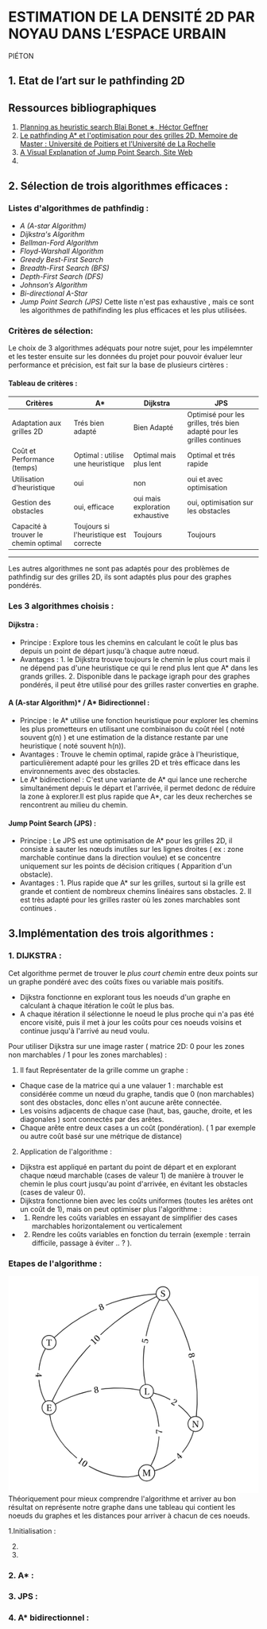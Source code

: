 # ESTIMATION DE LA DENSITÉ 2D PAR NOYAU DANS L’ESPACE URBAIN
 PIÉTON
 
## 1. Etat de l’art sur le pathfinding 2D

## Ressources bibliographiques
1. [Planning as heuristic search Blai Bonet ∗, Héctor Geffner](https://pdf.sciencedirectassets.com/271585/1-s2.0-S0004370200X0077X/1-s2.0-S0004370201001084/main.pdf?X-Amz-Security-Token=IQoJb3JpZ2luX2VjEEgaCXVzLWVhc3QtMSJIMEYCIQDy4E4uEtroJsB4pUhSj5loIrIhP19pF0JdotiwNOpvHgIhAK%2BTcTgYR4BJPMBHCITlVCfvqQJnEyNmko1dN6GJoW6kKrwFCLD%2F%2F%2F%2F%2F%2F%2F%2F%2F%2FwEQBRoMMDU5MDAzNTQ2ODY1Igzx1vhyXFBpQsfQiWcqkAX56QE%2Fny%2F78Wo242Wgi1FsXmRlU%2BfFJDANAMF5VzJAnIpEhIYFJFhK2H18DsJ76VxIevkUQ7qNeV93xGo0nySxh3Zb0uY3LAjefop4rutgmbvzC9l3zUGWGugSIIMo9oNnzjgxPCTRGG2jVxf6bQwGCWKoERvoB4aY3inwOjloFu%2Ft0EPDLxGtTkBI756zBYgs%2Fry690MQX7aBcnZhjvDr%2Bqa1J6ZsJ4gphXUHBGQ9a7iIjlcMT62PdOVb7najkLBnlrX2x47wurjxaJVJf%2Blj4ilw5v8Fg3LTRRLzKLmn%2FTaY2uF7CO%2BaYXUPE8fGBXNGN1OUnvoOSh6MEwXs1G0sV52h9uKkRbwEwmrfdpjUIG4cgxJOIQUXhivYqAD3lbWQSSinjw7ZLTz0sjl8%2BHuALMCRayr8V7MZlrLwnP3YPZldiiUtsijaIs384nOj4L6b%2FGo293yM3OcZuWY8IMBq7UjA%2FIm7%2Fzsrgv94aVOePcpl3dLYuiAVWAWl9jB3Th47k%2B88%2FVNUE51DHP6qBN%2FOB%2F4d22Tb9D7Tvkm%2BUfI1TkwyqFwOBckbdNbuAdMzAkhFV%2BCZZy22lfkWRdtziKq4vR4Tk2GKjxM4l9GuyIxFDSN0W81pkDRo%2BqIRKxJBUeljH8i2bJqJpq9VcEtqZRnjGQOjwnPAHpU4dVHCvkmALEuGx8kC5h5g27OmxRRJY61IFEBog%2BdysSoMOUyyprJrQmVQVsM4VweHuqiQ1fVoJM60imF%2Bfvmf5i6tpNDrckQdeej%2FcjXRTKNNPUJotl7iMhTuu1v2qbHXcwzm1QxQEA%2BzeB7S3fQP9fguhzKNwVE3bhBC86QQ7YpuuI73yB4H5GK19T%2BVwPFpzAcEYsOlfTCF3%2BC4BjqwAZXmyHevAAyJXZ75j4CSDak7pPiGWs1jelunObrHdoSC1Jdjf2nNGrKtVXMHg3gmVYI5apEBnqQ02xJ37aAiptIa8VIbBGWTUY2JLReOeXeKOPl0mlsspJ%2BQ0ItLu8H1IetxUQNWYBVDXnNiPgHGpPE3HWC4OB2vCGIXmRhPSTXY7P6UDXd4GZuysQbtaPGW75BDq%2BsFgqbTC1Swj0aCzocLmboY55HzmRTFXJmRNey6&X-Amz-Algorithm=AWS4-HMAC-SHA256&X-Amz-Date=20241022T234113Z&X-Amz-SignedHeaders=host&X-Amz-Expires=300&X-Amz-Credential=ASIAQ3PHCVTYRKPKQWBY%2F20241022%2Fus-east-1%2Fs3%2Faws4_request&X-Amz-Signature=9bc9fa07a2a8de7a46d0f02a3af279138414c0f9122662447cb849ab820df919&hash=a8ad86df766c61a9b40b851b6473ebd37a3408332e5f7e3e940557af5f08ee44&host=68042c943591013ac2b2430a89b270f6af2c76d8dfd086a07176afe7c76c2c61&pii=S0004370201001084&tid=spdf-f9ca8a14-cc41-4c54-96d3-292d9f6de8c2&sid=841a6b079377204b128bb1711bb48209f5b8gxrqb&type=client&tsoh=d3d3LnNjaWVuY2VkaXJlY3QuY29t&ua=00105f02590355525056&rr=8d6d564029ff9e55&cc=fr)
2. [Le pathfinding A* et l'optimisation pour des grilles 2D, Memoire de Master : Université de Poitiers et l’Université de La Rochelle](https://www.guillaumelevieux.com/siteperso/contents/recherchem1/essamir/pathfinding.pdf)
3. [A Visual Explanation of Jump Point Search, Site Web](https://zerowidth.com/2013/a-visual-explanation-of-jump-point-search/)
4. 
## 2. Sélection de trois algorithmes efficaces : 

### Listes d'algorithmes de pathfindig : 
- *A (A-star Algorithm)*
- *Dijkstra's Algorithm*
- *Bellman-Ford Algorithm*
- *Floyd-Warshall Algorithm*
- *Greedy Best-First Search*
- *Breadth-First Search (BFS)*
- *Depth-First Search (DFS)*
- *Johnson’s Algorithm*
- *Bi-directional A-Star*
- *Jump Point Search (JPS)*
Cette liste n'est pas exhaustive , mais ce sont les algorithmes de pathifinding les plus efficaces et les plus utilisées.
### Critères de sélection: 
Le choix de 3 algorithmes adéquats pour notre sujet, pour les impélemnter et les tester ensuite sur les données du projet pour pouvoir évaluer leur performance et précision, est fait sur la base de plusieurs cirtères : 
#### Tableau de critères :
| Critères     | A*  | Dijkstra       |JPS       |
|---------|------|-------------|-------------|
| Adaptation aux grilles 2D   | Trés bien adapté   | Bien Adapté       | Optimisé pour les grilles, trés bien adapté pour les grilles continues |
| Coût et Performance (temps)     | Optimal : utilise une heuristique   | Optimal mais plus lent        | Optimal et trés rapide   |
| Utilisation d'heuristique    | oui  | non      | oui et avec optimisation  |
| Gestion des obstacles   | oui, efficace | oui mais exploration exhaustive      | oui, optimisation sur les obstacles  |
| Capacité à trouver le chemin optimal    | Toujours si l'heuristique est correcte  | Toujours      | Toujours |

---
Les autres algorithmes ne sont pas adaptés pour des problèmes de pathfindig sur des grilles 2D, ils sont adaptés plus pour des graphes pondérés.

### Les 3 algorithmes choisis :
#### Dijkstra :
- Principe : Explore  tous les chemins en calculant le coût le plus bas depuis un point de départ jusqu'à chaque autre nœud.
- Avantages : 1. le Dijkstra trouve toujours le chemin le plus court mais il ne dépend pas d'une heuristique ce qui le rend plus lent que A* dans les grands grilles.
              2. Disponible dans le package igraph pour des graphes pondérés, il peut être utilisé pour des grilles raster converties en graphe.
#### A (A-star Algorithm)* / A* Bidirectionnel : 
- Principe : le A* utilise une fonction heuristique pour explorer les chemins les plus prometteurs en utilisant une combinaison du  coût réel ( noté souvent g(n) ) et une estimation de la distance restante par une heuristique ( noté souvent h(n)).
- Avantages : Trouve le chemin optimal, rapide grâce à l'heuristique, particulièrement adapté pour les grilles 2D et très efficace dans les environnements avec des obstacles.
- Le A* bidirectionel : C'est une variante de A* qui lance une recherche simultanément depuis le départ et l'arrivée, il permet dedonc de réduire la zone à explorer.Il est plus rapide que A*, car les deux recherches se rencontrent au milieu du chemin.
#### Jump Point Search (JPS) : 
- Principe : Le JPS est une optimisation de A* pour les grilles 2D, il consiste à sauter les nœuds inutiles sur les lignes droites ( ex : zone marchable continue dans la direction voulue) et se concentre uniquement sur les points de décision critiques ( Apparition d'un obstacle).
- Avantages : 1. Plus rapide que A* sur les grilles, surtout si la grille est grande et contient de nombreux chemins linéaires sans obstacles.
              2. Il est très adapté pour les grilles raster où les zones marchables sont continues .
              
              
## 3.Implémentation des trois algorithmes : 
### 1. DIJKSTRA :
Cet algorithme permet de trouver le *plus court chemin* entre deux points sur un graphe pondéré avec des coûts fixes ou variable mais positifs.
- Dijkstra fonctionne en explorant tous les noeuds d'un graphe en calculant à chaque itération le coût le plus bas.
- A chaque itération il sélectionne le noeud le plus proche qui n'a pas été encore visité, puis il met à jour les coûts pour ces noeuds voisins et continue jusqu'à l'arrivé au neud voulu.

Pour utiliser Dijkstra sur une image raster ( matrice 2D: 0 pour les zones non marchables / 1 pour les zones marchables) :

1. Il faut Représentater de la grille comme un graphe :
- Chaque case de la matrice qui a une valauer 1 : marchable est considérée comme un nœud du graphe, tandis que 0 (non marchables) sont des obstacles, donc elles n'ont aucune arête connectée.
- Les voisins adjacents de chaque case (haut, bas, gauche, droite, et les diagonales ) sont connectés par des arêtes.
- Chaque arête entre deux cases a un coût (pondération). ( 1 par exemple ou autre coût basé sur une métrique de distance)

2. Application de l'algorithme : 
- Dijkstra est appliqué en partant du point de départ et en explorant chaque nœud marchable (cases de valeur 1) de manière à trouver le chemin le plus court jusqu'au point d'arrivée, en évitant les obstacles (cases de valeur 0).
- Dijkstra fonctionne bien avec les coûts uniformes (toutes les arêtes ont un coût de 1), mais on peut optimiser plus l'algorithme : 
- 1. Rendre les  coûts variables en essayant de simplifier des cases marchables horizontalement ou verticalement 
- 2. Rendre les coûts  variables en fonction du terrain (exemple : terrain difficile, passage à éviter .. ? ).

### Etapes de l'algorithme : 
![Un Graphe pondéré](diaporama/ressources/images/graphe.png)
Théoriquement pour mieux comprendre l'algorithme et arriver au bon résultat on représente notre graphe dans une tableau qui contient les noeuds du graphes et les distances pour arriver à chacun de ces noeuds.

1.Initialisation : 

2.
3.
### 2. A* :
### 3. JPS : 
### 4. A* bidirectionnel : 



